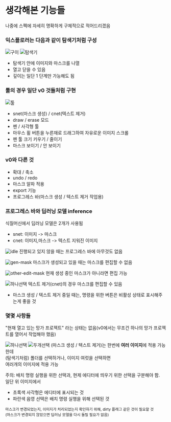 # 생각해본 기능들
나중에 스펙에 자세히 명확하게 구체적으로 적어드리겠음

### 익스플로러는 다음과 같이 탐색기처럼 구성
![구이](imgs/Slide3.PNG)
![탐색기](imgs/Slide4.PNG)
- 탐색기 안에 이미지와 마스크를 나열
- 열고 닫을 수 있음
- 깊이는 일단 1 단계만 가능해도 됨

### 툴의 경우 일단 v0 것들처럼 구현
![툴](imgs/Slide1.PNG)
- snet(마스크 생성) / cnet(텍스트 제거)
- draw / erase 모드
- 펜 / 사각형 툴
- 마우스 휠 버튼을 누른채로 드래그하여 자유로운 이미지 스크롤
- 펜 툴 크기 키우기 / 줄이기
- 마스크 보이기 / 안 보이기

### v0와 다른 것
- 확대 / 축소
- undo / redo
- 마스크 알파 적용
- export 기능
- 프로그레스 바(마스크 생성 / 텍스트 제거 작업용)

### 프로그레스 바와 딥러닝 모델 inference
식질머신에서 딥러닝 모델은 2개가 사용됨 
- snet: 이미지 -> 마스크 
- cnet: 이미지,마스크 -> 텍스트 지워진 이미지

![idle](imgs/Slide4.PNG)
진행되고 있지 않을 때는 프로그레스 바에 아무것도 없음

![gen-mask](imgs/Slide5.PNG)
마스크가 생성되고 있을 때는 마스크를 편집할 수 없음

![other-edit-mask](imgs/Slide6.PNG)
현재 생성 중인 마스크가 아니라면 편집 가능

![하나선택](imgs/Slide7.PNG)
텍스트 제거(cnet)의 경우 마스크를 편집할 수 있음

- 마스크 생성 / 텍스트 제거 중일 때는, 명령을 위한 버튼은 비활성 상태로 표시해주는게 좋을 것 

### 몇몇 사항들
"현재 열고 있는 망가 프로젝트" 라는 상태는 없음(v0에서는 무조건 하나의 망가 프로젝트를 열어서 작업해야 했음)

![하나선택](imgs/Slide8.PNG)
![두개선택](imgs/Slide9.PNG)
(마스크 생성 / 텍스트 제거)는 한번에 **여러 이미지**에 적용 가능한데 \
(탐색기처럼) 폴더를 선택하거나, 이미지 여럿을 선택하면 \
여러개의 이미지에 적용 가능

주의: 배치 명령 실행을 위한 선택과, 현제 에디터에 띄우기 위한 선택을 구분해야 함. \
일단 위 이미지에서 
- 초록색 사각형은 에디터에 표시되는 것
- 파란색 음영 선택은 배치 명령 실행을 위해 선택된 것

<sub>
마스크가 변경되었는지, 이미지가 처리되었는지 확인하기 위해, dirty 플래그 같은 것이 필요할 것 <br/>
  (마스크가 변경되지 않았으면 딥러닝 모델을 다시 돌릴 필요가 없음)
</sub>
